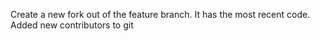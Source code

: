 Create a new fork out of the feature branch. It has the most recent code.
Added new contributors to git 